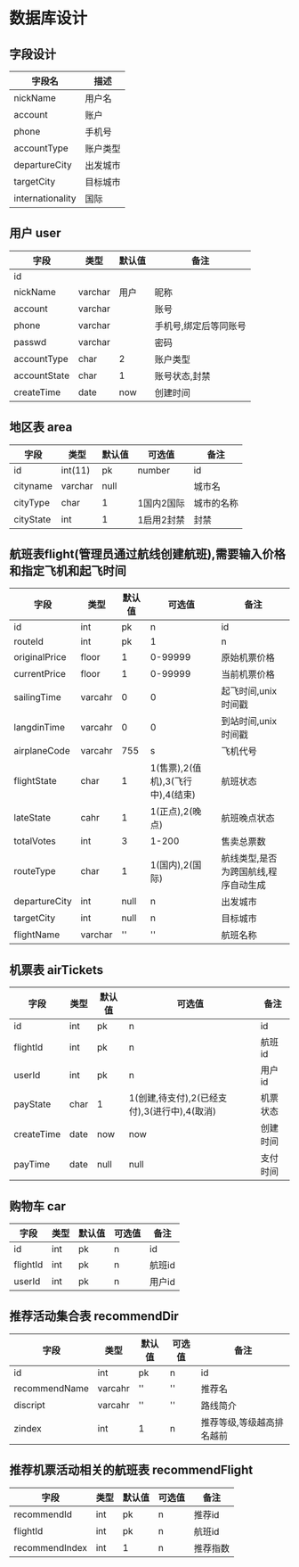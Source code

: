 # 数据库设计
## 字段设计
| 字段名      | 描述 |
|----------| --- |
| nickName | 用户名 |
| account  | 账户 |
| phone    | 手机号 |
| accountType | 账户类型 |
| departureCity | 出发城市 |
| targetCity | 目标城市 |
| internationality | 国际 |

## 用户 user
| 字段  | 类型  | 默认值 | 备注    |
|-----|-----|-----|-------|
| id  | |     |       |
| nickName | varchar | 用户  | 昵称 |
| account | varchar |     | 账号    |
| phone | varchar |     | 手机号,绑定后等同账号 |
| passwd | varchar |     | 密码    |
| accountType | char | 2   | 账户类型  |
| accountState | char | 1   | 账号状态,封禁 |
| createTime | date | now | 创建时间  |

## 地区表 area
| 字段        | 类型      | 默认值  | 可选值 | 备注  |
|-----------|---------|------|----|-----|
| id        | int(11) | pk   | number | id |
| cityname  | varchar | null |    | 城市名 |
| cityType  | char    | 1    | 1国内2国际 | 城市的名称 |
| cityState | int     | 1    | 1启用2封禁 | 封禁 |


## 航班表flight(管理员通过航线创建航班),需要输入价格和指定飞机和起飞时间
| 字段            | 类型      | 默认值 | 可选值                      | 备注     |
|---------------|---------|-----|--------------------------|--------|
| id            | int     | pk  | n                        | id     |
| routeId       | int     | pk  | 1                        | n      | 对应的航线id |
| originalPrice | floor   | 1   | 0-99999                  | 原始机票价格 |
| currentPrice  | floor   | 1   | 0-99999                  | 当前机票价格 |
| sailingTime   | varcahr    | 0 | 0                      | 起飞时间,unix时间戳   |
| langdinTime   | varcahr    | 0 | 0                     | 到站时间,unix时间戳   |
| airplaneCode  | varcahr | 755 | s                        | 飞机代号   |
| flightState   | char    | 1   | 1(售票),2(值机),3(飞行中),4(结束) | 航班状态   |
| lateState     | cahr    | 1   | 1(正点),2(晚点)              | 航班晚点状态 |
| totalVotes    | int | 3   | 1-200                    | 售卖总票数  |
| routeType     | char | 1 | 1(国内),2(国际) | 航线类型,是否为跨国航线,程序自动生成 | 
| departureCity | int  | null | n           | 出发城市          |
| targetCity    | int  | null | n           | 目标城市          |
| flightName    | varchar | '' | '' | 航班名称 | 

## 机票表 airTickets
| 字段       | 类型      | 默认值 | 可选值 | 备注                  |
|----------|---------|----|-----|---------------------|
| id       | int     | pk | n   | id |
| flightId | int | pk | n   | 航班id |
| userId | int | pk | n   | 用户id |
| payState | char | 1 | 1(创建,待支付),2(已经支付),3(进行中),4(取消) | 机票状态|
| createTime | date | now | now | 创建时间 |
| payTime | date | null | null | 支付时间 |

## 购物车 car
| 字段       | 类型      | 默认值 | 可选值 | 备注                  |
|----------|---------|----|-----|---------------------|
| id       | int     | pk | n   | id |
| flightId | int | pk | n   | 航班id |
| userId | int | pk | n   | 用户id |

## 推荐活动集合表 recommendDir
| 字段            | 类型      | 默认值 | 可选值 | 备注            |
|---------------|---------|----|-----|---------------|
| id            | int     | pk | n   | id            |
| recommendName | varcahr | '' | '' | 推荐名           |
| discript      | varcahr | '' | '' | 路线简介          |
| zindex        | int | 1 | n | 推荐等级,等级越高排名越前 |

## 推荐机票活动相关的航班表 recommendFlight
| 字段       | 类型      | 默认值 | 可选值 | 备注   |
|----------|---------|----|-----|------|
| recommendId | int | pk | n | 推荐id | 
| flightId | int | pk | n | 航班id |
| recommendIndex | int | 1 | n | 推荐指数 |


